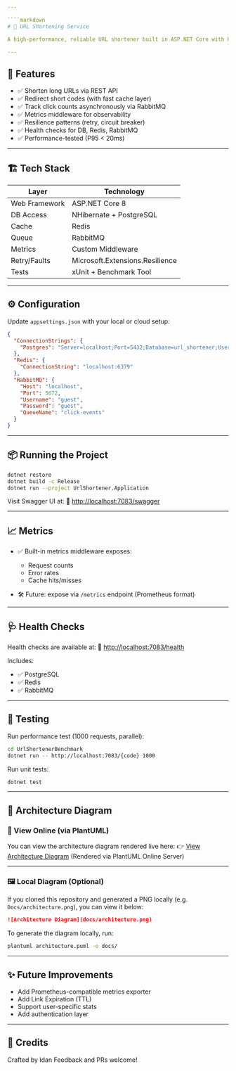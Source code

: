 ```yaml
---

````markdown
# 🔗 URL Shortening Service

A high-performance, reliable URL shortener built in ASP.NET Core with PostgreSQL, Redis, and RabbitMQ.

---
```


## 🚀 Features

- ✅ Shorten long URLs via REST API
- ✅ Redirect short codes (with fast cache layer)
- ✅ Track click counts asynchronously via RabbitMQ
- ✅ Metrics middleware for observability
- ✅ Resilience patterns (retry, circuit breaker)
- ✅ Health checks for DB, Redis, RabbitMQ
- ✅ Performance-tested (P95 < 20ms)

---

## 🏗️ Tech Stack

| Layer         | Technology                      |
| ------------- | ------------------------------- |
| Web Framework | ASP.NET Core 8                  |
| DB Access     | NHibernate + PostgreSQL         |
| Cache         | Redis                           |
| Queue         | RabbitMQ                        |
| Metrics       | Custom Middleware               |
| Retry/Faults  | Microsoft.Extensions.Resilience |
| Tests         | xUnit + Benchmark Tool          |

---

## ⚙️ Configuration

Update `appsettings.json` with your local or cloud setup:

```json
{
  "ConnectionStrings": {
    "Postgres": "Server=localhost;Port=5432;Database=url_shortener;User Id=postgres;Password=your_password;"
  },
  "Redis": {
    "ConnectionString": "localhost:6379"
  },
  "RabbitMQ": {
    "Host": "localhost",
    "Port": 5672,
    "Username": "guest",
    "Password": "guest",
    "QueueName": "click-events"
  }
}
```

---

## 📦 Running the Project

```bash
dotnet restore
dotnet build -c Release
dotnet run --project UrlShortener.Application
```

Visit Swagger UI at:
📎 [http://localhost:7083/swagger](http://localhost:7083/swagger)

---

## 📈 Metrics

- ✅ Built-in metrics middleware exposes:

  - Request counts
  - Error rates
  - Cache hits/misses

- 🛠️ Future: expose via `/metrics` endpoint (Prometheus format)

---

## 🩺 Health Checks

Health checks are available at:
📎 [http://localhost:7083/health](http://localhost:7083/health)

Includes:

- ✅ PostgreSQL
- ✅ Redis
- ✅ RabbitMQ

---

## 🧪 Testing

Run performance test (1000 requests, parallel):

```bash
cd UrlShortenerBenchmark
dotnet run -- http://localhost:7083/{code} 1000
```

Run unit tests:

```bash
dotnet test
```

---

## 🧩 Architecture Diagram

### 🔗 View Online (via PlantUML)

You can view the architecture diagram rendered live here:
👉 [View Architecture Diagram](https://www.plantuml.com/plantuml/png/TLBDKjim4BxhAROvjE40lVVG0LmWcS4qmVHKUb3aRQA9BBchDPaCmxjtxMg8VwOtQRyVxUhRoyYQkAcS-i0xh11gfwrNSMzzhKbNO49L1u-U2puw14B3scyTzYYrDdkznJ51fJhCCcV500fRuWnU5S3FQmg7YFGBT8HqLcyznTLg2VVwY0Jpgs9ryN3p15aWFElafvvWzeDS5ZnJS0vfrjgThXDcWVHY3NQqqtL8oqA9T-YHD0Vg2n8mP1UiEVPPNM4mojB_9XsP6iCDfVbBpNgZew2h47bBMAplE_ctww7_my9kaBncXFcom1XjyBVQSA3ZMITuM8ZWJuEDU3tgpSPolkw0V3rqUiJIHZ79jDbXwlYVHOiCMxwMmvP2uqj8p3ZvUCdKxDVjm_BXiQcGdlry8TDWEN1Fw33UegdhG0mV8G_USY3hjvCNScIo9kQsB1qUDE5iY2zGEzvbEpJxE6ljFy6j2mULzWdEpx_sbW6-mEBfQGLtiagVNqqeyUtPhxuNSekxG8nUzSYYxM_8wTWXtO-9uHtoZKYEL_7epRprF1jH9L3XtMhdDZ8xS6WBynUh9RW9DssO2D828dWyGEixfkPhOHKe0NKvmCqBUlvVcqM_JQL4A-XxC4BeUxoNtxjVUaDO2PPuMMY4D_wjRl7RMGEbyqgYbb1w4Qj9f71nCGffwHd9OCsnoqlrKnPsszEubYQTblErkaHVDfNx2m00)
(Rendered via PlantUML Online Server)

---

### 🖼️ Local Diagram (Optional)

If you cloned this repository and generated a PNG locally (e.g. `Docs/architecture.png`), you can view it below:

```markdown
![Architecture Diagram](docs/architecture.png)
```

To generate the diagram locally, run:

```bash
plantuml architecture.puml -o docs/
```

---

## ✨ Future Improvements

- Add Prometheus-compatible metrics exporter
- Add Link Expiration (TTL)
- Support user-specific stats
- Add authentication layer

---

## 🙌 Credits

Crafted by Idan
Feedback and PRs welcome!
